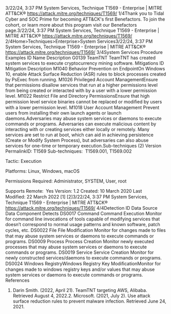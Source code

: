 3/22/24, 3:37 PM System Services, Technique T1569 - Enterprise | MITRE ATT&CK®
https://attack.mitre.org/techniques/T1569/ 1/4Thank you to Tidal Cyber and SOC Prime for becoming ATT&CK's ﬁrst Benefactors. To join the cohort, or learn more about this program visit our
Benefactors page.3/22/24, 3:37 PM System Services, Technique T1569 - Enterprise | MITRE ATT&CK®
https://attack.mitre.org/techniques/T1569/ 2/4Home>Techniques>Enterprise>System Services3/22/24, 3:37 PM System Services, Technique T1569 - Enterprise | MITRE ATT&CK®
https://attack.mitre.org/techniques/T1569/ 3/4System Services
Procedure Examples
ID Name Description
G0139 TeamTNT TeamTNT has created system services to execute cryptocurrency mining software.
Mitigations
ID Mitigation Description
M1040 Behavior Prevention on
EndpointOn Windows 10, enable Attack Surface Reduction (ASR) rules to block processes created by
PsExec from running. 
M1026 Privileged Account
ManagementEnsure that permissions disallow services that run at a higher permissions level from being
created or interacted with by a user with a lower permission level.
M1022 Restrict File and Directory
PermissionsEnsure that high permission level service binaries cannot be replaced or modiﬁed by users with
a lower permission level.
M1018 User Account Management Prevent users from installing their own launch agents or launch daemons.Adversaries may abuse system services or daemons to execute commands or programs. Adversaries can execute malicious content by
interacting with or creating services either locally or remotely. Many services are set to run at boot, which can aid in achieving persistence
(Create or Modify System Process), but adversaries can also abuse services for one-time or temporary execution.Sub-techniques (2)
Version PermalinkID: T1569
Sub-techniques:  T1569.001, T1569.002

Tactic: Execution

Platforms: Linux, Windows, macOS

Permissions Required: Administrator, SYSTEM, User, root

Supports Remote:  Yes
Version: 1.2
Created: 10 March 2020
Last Modiﬁed: 22 March 2022
[1]
[2]3/22/24, 3:37 PM System Services, Technique T1569 - Enterprise | MITRE ATT&CK®
https://attack.mitre.org/techniques/T1569/ 4/4Detection
ID Data Source Data Component Detects
DS0017 Command Command Execution Monitor for command line invocations of tools capable of modifying services
that doesn’t correspond to normal usage patterns and known software, patch
cycles, etc.
DS0022 File File Modiﬁcation Monitor for changes made to ﬁles that may abuse system services or daemons
to execute commands or programs.
DS0009 Process Process Creation Monitor newly executed processes that may abuse system services or
daemons to execute commands or programs.
DS0019 Service Service Creation Monitor for newly constructed services/daemons to execute commands or
programs.
DS0024 Windows RegistryWindows Registry Key
ModiﬁcationMonitor for changes made to windows registry keys and/or values that may
abuse system services or daemons to execute commands or programs.
References
1. Darin Smith. (2022, April 21). TeamTNT targeting AWS,
Alibaba. Retrieved August 4, 2022.2. Microsoft. (2021, July 2). Use attack surface reduction rules to
prevent malware infection. Retrieved June 24, 2021.